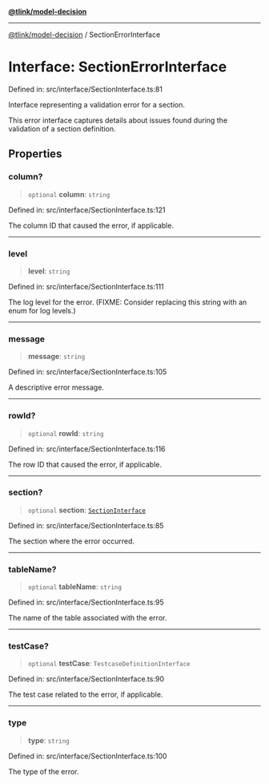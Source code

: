 [**@tlink/model-decision**](../README.md)

***

[@tlink/model-decision](../globals.md) / SectionErrorInterface

# Interface: SectionErrorInterface

Defined in: src/interface/SectionInterface.ts:81

Interface representing a validation error for a section.

This error interface captures details about issues found during the validation of a section definition.

## Properties

### column?

> `optional` **column**: `string`

Defined in: src/interface/SectionInterface.ts:121

The column ID that caused the error, if applicable.

***

### level

> **level**: `string`

Defined in: src/interface/SectionInterface.ts:111

The log level for the error.
(FIXME: Consider replacing this string with an enum for log levels.)

***

### message

> **message**: `string`

Defined in: src/interface/SectionInterface.ts:105

A descriptive error message.

***

### rowId?

> `optional` **rowId**: `string`

Defined in: src/interface/SectionInterface.ts:116

The row ID that caused the error, if applicable.

***

### section?

> `optional` **section**: [`SectionInterface`](SectionInterface.md)

Defined in: src/interface/SectionInterface.ts:85

The section where the error occurred.

***

### tableName?

> `optional` **tableName**: `string`

Defined in: src/interface/SectionInterface.ts:95

The name of the table associated with the error.

***

### testCase?

> `optional` **testCase**: `TestcaseDefinitionInterface`

Defined in: src/interface/SectionInterface.ts:90

The test case related to the error, if applicable.

***

### type

> **type**: `string`

Defined in: src/interface/SectionInterface.ts:100

The type of the error.
